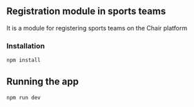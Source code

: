 ## Registration module in sports teams
It is a module for registering sports teams on the Chair platform
### Installation
```bash
npm install 
```
## Running the app
```bash
npm run dev
```
